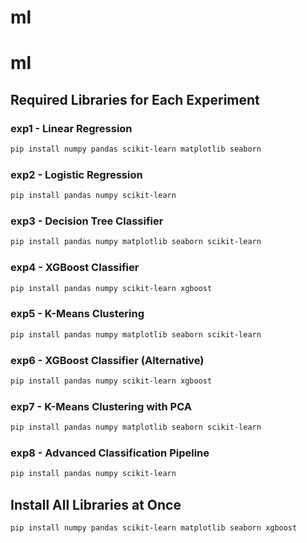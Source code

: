 # ml
# ml

## Required Libraries for Each Experiment

### exp1 - Linear Regression
```bash
pip install numpy pandas scikit-learn matplotlib seaborn
```

### exp2 - Logistic Regression
```bash
pip install pandas numpy scikit-learn
```

### exp3 - Decision Tree Classifier
```bash
pip install pandas numpy matplotlib seaborn scikit-learn
```

### exp4 - XGBoost Classifier
```bash
pip install pandas numpy scikit-learn xgboost
```

### exp5 - K-Means Clustering
```bash
pip install pandas numpy matplotlib seaborn scikit-learn
```

### exp6 - XGBoost Classifier (Alternative)
```bash
pip install pandas numpy scikit-learn xgboost
```

### exp7 - K-Means Clustering with PCA
```bash
pip install pandas numpy matplotlib seaborn scikit-learn
```

### exp8 - Advanced Classification Pipeline
```bash
pip install pandas numpy scikit-learn
```

## Install All Libraries at Once
```bash
pip install numpy pandas scikit-learn matplotlib seaborn xgboost
```
